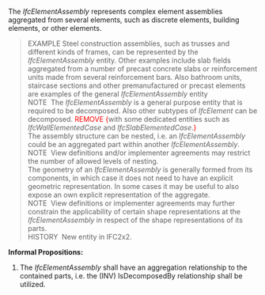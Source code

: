 The _IfcElementAssembly_ represents complex element assemblies aggregated from several elements, such as discrete elements, building elements, or other elements.  
> EXAMPLE Steel construction assemblies, such as trusses and different kinds of frames, can be represented by the _IfcElementAssembly_ entity. Other examples include slab fields aggregated from a number of precast concrete slabs or reinforcement units made from several reinforcement bars. Also bathroom units, staircase sections and other premanufactured or precast elements are examples of the general _IfcElementAssembly_ entity  
> NOTE&nbsp; The _IfcElementAssembly_ is a general purpose entity that is required to be decomposed. Also other subtypes of _IfcElement_ can be decomposed.  <font color="#ff0000">REMOVE {</font>with some dedicated entities such as _IfcWallElementedCase_ and _IfcSlabElementedCase_.<font color="#ff0000">}</font>  
The assembly structure can be nested, i.e. an _IfcElementAssembly_ could be an aggregated part within another _IfcElementAssembly_.  
> NOTE&nbsp; View definitions and/or implementer agreements may restrict the number of allowed levels of nesting.  
The geometry of an _IfcElementAssembly_ is generally formed from its components, in which case it does not need to have an explicit geometric representation. In some cases it may be useful to also expose an own explicit representation of the aggregate.  
> NOTE&nbsp; View definitions or implementer agreements may further constrain the applicability of certain shape representations at the _IfcElementAssembly_ in respect of the shape representations of its parts.  
> HISTORY&nbsp; New entity in IFC2x2.  
  
**Informal Propositions:**  
1. The _IfcElementAssembly_ shall have an aggregation relationship to the contained parts, i.e. the (INV) IsDecomposedBy relationship shall be utilized.
